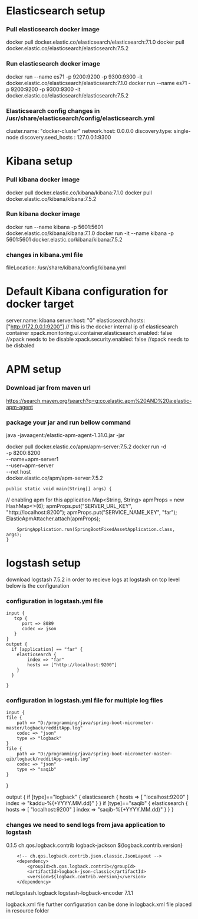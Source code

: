 # Elasticsearch setup

### Pull elasticsearch docker image
docker pull docker.elastic.co/elasticsearch/elasticsearch:7.1.0
docker pull docker.elastic.co/elasticsearch/elasticsearch:7.5.2


### Run elasticsearch docker image
docker run --name es71 -p 9200:9200 -p 9300:9300 -it docker.elastic.co/elasticsearch/elasticsearch:7.1.0
docker run --name es71 -p 9200:9200 -p 9300:9300 -it docker.elastic.co/elasticsearch/elasticsearch:7.5.2

### Elasticsearch config changes in /usr/share/elasticsearch/config/elasticsearch.yml
cluster.name: "docker-cluster"
network.host: 0.0.0.0
discovery.type: single-node
discovery.seed_hosts : 127.0.0.1:9300



# Kibana setup
### Pull kibana docker image
docker pull docker.elastic.co/kibana/kibana:7.1.0
docker pull docker.elastic.co/kibana/kibana:7.5.2


### Run kibana docker image
docker run --name kibana -p 5601:5601 docker.elastic.co/kibana/kibana:7.1.0
docker run -it --name kibana -p 5601:5601 docker.elastic.co/kibana/kibana:7.5.2


### changes in kibana.yml file
fileLocation: /usr/share/kibana/config/kibana.yml
# Default Kibana configuration for docker target
server.name: kibana
server.host: "0"
elasticsearch.hosts: ["http://172.0.0.1:9200"] // this is the docker internal ip of elasticsearch container
xpack.monitoring.ui.container.elasticsearch.enabled: false  //xpack needs to be disable
xpack.security.enabled: false                               //xpack needs to be disbaled


# APM setup
### Download jar from maven url
https://search.maven.org/search?q=g:co.elastic.apm%20AND%20a:elastic-apm-agent
### package your jar and run bellow command
java -javaagent:<jar location>/elastic-apm-agent-1.31.0.jar -jar <application jar location>
	
docker pull docker.elastic.co/apm/apm-server:7.5.2
docker run -d \
  -p 8200:8200 \
  --name=apm-server1 \
  --user=apm-server \
  --net host \
  docker.elastic.co/apm/apm-server:7.5.2 

	public static void main(String[] args) {

//		enabling apm for this application
		Map<String, String> apmProps = new HashMap<>(6);
		apmProps.put("SERVER_URL_KEY", "http://localhost:8200");
		apmProps.put("SERVICE_NAME_KEY", "far");
		ElasticApmAttacher.attach(apmProps);

		SpringApplication.run(SpringBootFixedAssetApplication.class, args);
	}


# logstash setup
  download logstash 7.5.2
  in order to recieve logs at logstash on tcp level below is the configuration
  ### configuration in logstash.yml file
    input {
       tcp {
          port => 8089
          codec => json
       }
    }
    output {
      if [application] == "far" {
        elasticsearch {
            index => "far"
            hosts => ["http://localhost:9200"]
        }
      }

    }
### configuration in logstash.yml file for multiple log files
    input {
    file {
        path => "D:/programming/java/spring-boot-micrometer-master/logback/redditApp.log"
        codec => "json"
        type => "logback"
    }
    file {
        path => "D:/programming/java/spring-boot-micrometer-master-qib/logback/redditApp-saqib.log"
        codec => "json"
        type => "saqib"
    }
}

output {
    if [type]=="logback" {
         elasticsearch {
             hosts => [ "localhost:9200" ]
             index => "kaddu-%{+YYYY.MM.dd}"
        }
    }
    if [type]=="saqib" {
         elasticsearch {
             hosts => [ "localhost:9200" ]
             index => "saqib-%{+YYYY.MM.dd}"
        }
    }
}

  
  ### changes we need to send logs from java application to logstash
  <properties>
		<logback.contrib.version>0.1.5</logback.contrib.version>
	</properties>
  <dependency>
			<groupId>ch.qos.logback.contrib</groupId>
			<artifactId>logback-jackson</artifactId>
			<version>${logback.contrib.version}</version>
		</dependency>

		<!-- ch.qos.logback.contrib.json.classic.JsonLayout -->
		<dependency>
			<groupId>ch.qos.logback.contrib</groupId>
			<artifactId>logback-json-classic</artifactId>
			<version>${logback.contrib.version}</version>
		</dependency>
  
  <dependency>
			<groupId>net.logstash.logback</groupId>
			<artifactId>logstash-logback-encoder</artifactId>
			<version> 7.1.1</version>
		</dependency>
  
  logback.xml file
  further configuration can be done in logback.xml file placed in resource folder
 


